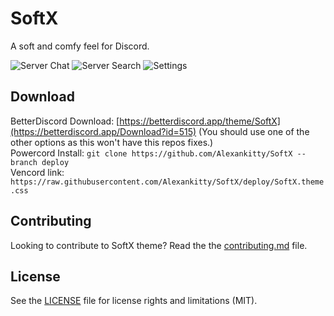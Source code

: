 # SoftX

A soft and comfy feel for Discord.

![Server Chat](https://i.imgur.com/E57gF3L.png)
![Server Search](https://i.imgur.com/nqgmfT0.png)
![Settings](https://i.imgur.com/KEC161G.png)

## Download

BetterDiscord Download: [https://betterdiscord.app/theme/SoftX](https://betterdiscord.app/Download?id=515) (You should use one of the other options as this won't have this repos fixes.)  
Powercord Install: `git clone https://github.com/Alexankitty/SoftX --branch deploy`  
Vencord link: `https://raw.githubusercontent.com/Alexankitty/SoftX/deploy/SoftX.theme.css`

## Contributing

Looking to contribute to SoftX theme? Read the the [contributing.md](https://github.com/DiscordStyles/SoftX/blob/main/CONTRIBUTING.md) file.

## License

See the [LICENSE](https://github.com/DiscordStyles/SoftX/blob/main/LICENSE.md) file for license rights and limitations (MIT).

